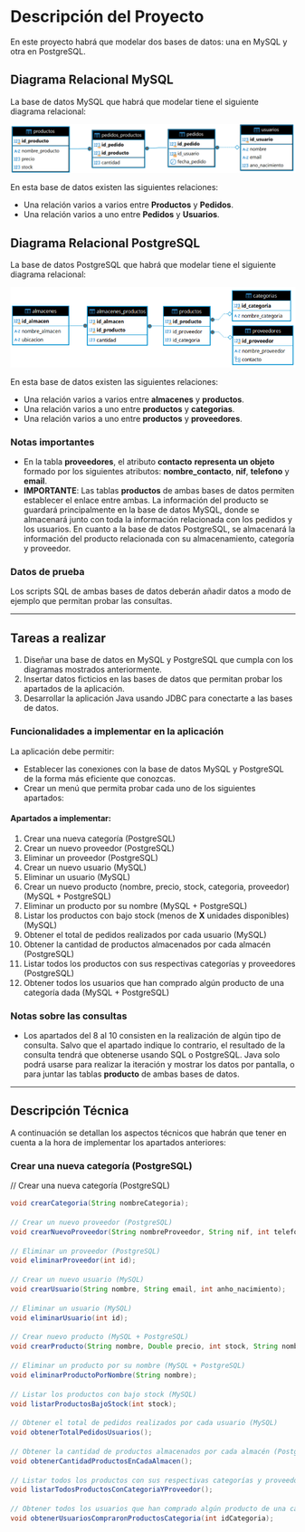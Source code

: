 # Descripción del Proyecto

En este proyecto habrá que modelar dos bases de datos: una en MySQL y otra en PostgreSQL.

## Diagrama Relacional MySQL

La base de datos MySQL que habrá que modelar tiene el siguiente diagrama relacional:

![Diagrama Relacional MySQL](./imagenes_readme/db_mysql.png)

En esta base de datos existen las siguientes relaciones:

- Una relación varios a varios entre **Productos** y **Pedidos**.
- Una relación varios a uno entre **Pedidos** y **Usuarios**.

## Diagrama Relacional PostgreSQL

La base de datos PostgreSQL que habrá que modelar tiene el siguiente diagrama relacional:

![Diagrama Relacional PostgreSQL](./imagenes_readme/db_posgre.png)

En esta base de datos existen las siguientes relaciones:

- Una relación varios a varios entre **almacenes** y **productos**.
- Una relación varios a uno entre **productos** y **categorias**.
- Una relación varios a uno entre **productos** y **proveedores**.

### Notas importantes

- En la tabla **proveedores**, el atributo **contacto** **representa un objeto** formado por los siguientes atributos: **nombre_contacto**, **nif**, **telefono** y **email**.
- **IMPORTANTE**: Las tablas **productos** de ambas bases de datos permiten establecer el enlace entre ambas. La información del producto se guardará principalmente en la base de datos MySQL, donde se almacenará junto con toda la información relacionada con los pedidos y los usuarios. En cuanto a la base de datos PostgreSQL, se almacenará la información del producto relacionada con su almacenamiento, categoría y proveedor.

### Datos de prueba

Los scripts SQL de ambas bases de datos deberán añadir datos a modo de ejemplo que permitan probar las consultas.

---

## Tareas a realizar

1. Diseñar una base de datos en MySQL y PostgreSQL que cumpla con los diagramas mostrados anteriormente.
2. Insertar datos ficticios en las bases de datos que permitan probar los apartados de la aplicación.
3. Desarrollar la aplicación Java usando JDBC para conectarte a las bases de datos.

### Funcionalidades a implementar en la aplicación

La aplicación debe permitir:

- Establecer las conexiones con la base de datos MySQL y PostgreSQL de la forma más eficiente que conozcas.
- Crear un menú que permita probar cada uno de los siguientes apartados:

#### Apartados a implementar:

1. Crear una nueva categoría (PostgreSQL)
2. Crear un nuevo proveedor (PostgreSQL)
3. Eliminar un proveedor (PostgreSQL)
4. Crear un nuevo usuario (MySQL)
5. Eliminar un usuario (MySQL)
6. Crear un nuevo producto (nombre, precio, stock, categoria, proveedor) (MySQL + PostgreSQL)
7. Eliminar un producto por su nombre (MySQL + PostgreSQL)
8. Listar los productos con bajo stock (menos de **X** unidades disponibles) (MySQL)
9. Obtener el total de pedidos realizados por cada usuario (MySQL)
10. Obtener la cantidad de productos almacenados por cada almacén (PostgreSQL)
11. Listar todos los productos con sus respectivas categorías y proveedores (PostgreSQL)
12. Obtener todos los usuarios que han comprado algún producto de una categoría dada (MySQL + PostgreSQL)

### Notas sobre las consultas

- Los apartados del 8 al 10 consisten en la realización de algún tipo de consulta. Salvo que el apartado indique lo contrario, el resultado de la consulta tendrá que obtenerse usando SQL o PostgreSQL. Java solo podrá usarse para realizar la iteración y mostrar los datos por pantalla, o para juntar las tablas **producto** de ambas bases de datos.

---

## Descripción Técnica

A continuación se detallan los aspectos técnicos que habrán que tener en cuenta a la hora de implementar los apartados anteriores:

### Crear una nueva categoría (PostgreSQL)

// Crear una nueva categoría (PostgreSQL)
 ```java
void crearCategoria(String nombreCategoria);

// Crear un nuevo proveedor (PostgreSQL)
void crearNuevoProveedor(String nombreProveedor, String nif, int telefono, String email);

// Eliminar un proveedor (PostgreSQL)
void eliminarProveedor(int id);

// Crear un nuevo usuario (MySQL)
void crearUsuario(String nombre, String email, int anho_nacimiento);

// Eliminar un usuario (MySQL)
void eliminarUsuario(int id);

// Crear nuevo producto (MySQL + PostgreSQL)
void crearProducto(String nombre, Double precio, int stock, String nombre_categoria, String nif);

// Eliminar un producto por su nombre (MySQL + PostgreSQL)
void eliminarProductoPorNombre(String nombre);

// Listar los productos con bajo stock (MySQL)
void listarProductosBajoStock(int stock);

// Obtener el total de pedidos realizados por cada usuario (MySQL)
void obtenerTotalPedidosUsuarios();

// Obtener la cantidad de productos almacenados por cada almacén (PostgreSQL)
void obtenerCantidadProductosEnCadaAlmacen();

// Listar todos los productos con sus respectivas categorías y proveedores (PostgreSQL)
void listarTodosProductosConCategoriaYProveedor();

// Obtener todos los usuarios que han comprado algún producto de una categoría dada (MySQL + PostgreSQL)
void obtenerUsuariosCompraronProductosCategoria(int idCategoria);

